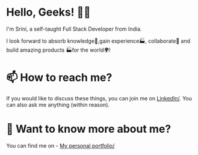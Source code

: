 # Hello, Geeks! 👋🏼
I'm Srini, a self-taught Full Stack Developer from India.

I look forward to absorb knowledge🧠,gain experience🏭, collaborate🤝 and build amazing products 🏭for the world🌍!

# 📫 How to reach me?
If you would like to discuss these things, you can join me on <a href="https://www.linkedin.com/in/srinivasan-gunasekaran/">LinkedIn/</a>. You can also ask me anything (within reason).

# 💬 Want to know more about me?
You can find me on - <a href="https://srinivasan-guna.github.io/PortfolioResume/ ">My personal portfolio/</a>
